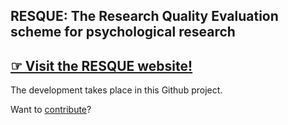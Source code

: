 ## RESQUE: The Research Quality Evaluation scheme for psychological research

## [☞ Visit the RESQUE website!](https://resque-framework.github.io/website/)

The development takes place in this Github project.

Want to [contribute](https://resque-framework.github.io/website/team.html)?
